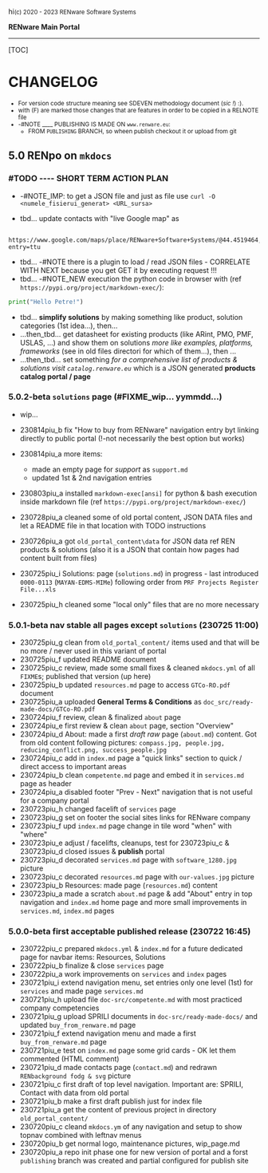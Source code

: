 hi<small>(c) 2020 - 2023 RENware Software Systems</small>

**RENware Main Portal**

***

[TOC]

# CHANGELOG

<small>

* For version code structure meaning see SDEVEN methodology document (*sic !*) :).
* with (F) are marked those changes that are features in order to be copied in a RELNOTE file
* -#NOTE ____ PUBLISHING IS MADE ON `www.renware.eu`:
    * FROM `PUBLISHING` BRANCH, so wheen publish checkout it or upload from git
</small>





## 5.0 RENpo on `mkdocs`


### #TODO ---- SHORT TERM ACTION PLAN

* -#NOTE_IMP: to get a JSON file and just as file use `curl -O <numele_fisierui_generat> <URL_sursa>`

* tbd... update contacts with "live Google map" as
```
  https://www.google.com/maps/place/RENware+Software+Systems/@44.4519464,26.0751612,17z/data=!4m14!1m7!3m6!1s0x40b2013b07bb7829:0x4462bb2d41149c9a!2sRENware+Software+Systems!8m2!3d44.4519426!4d26.0777361!16s%2Fg%2F11lgxx22nz!3m5!1s0x40b2013b07bb7829:0x4462bb2d41149c9a!8m2!3d44.4519426!4d26.0777361!16s%2Fg%2F11lgxx22nz?entry=ttu
```

* tbd... -#NOTE there is a plugin to load / read JSON files - CORRELATE WITH NEXT because you get GET it by executing request !!!
* tbd... -#NOTE_NEW execution the python code in browser with (ref `https://pypi.org/project/markdown-exec/`):
```python exec="on"
print("Hello Petre!")
```


* tbd... **simplify solutions** by making something like product, solution categories (1st idea...), then...
* ...then_tbd... get datasheet for existing products (like ARint, PMO, PMF, USLAS, ...) and show them on solutions *more like examples, platforms, frameworks* (see in old files directori for which of them...), then ...
* ...then_tbd... set something *for a comprehensive list of products & solutions visit `catalog.renware.eu`* which is a JSON generated **products catalog portal / page**







### 5.0.2-beta `solutions` page (#FIXME_wip... yymmdd...)

* wip...

* 230814piu_b fix "How to buy from RENware" navigation entry byt linking directly to public portal (!-not necessarily the best option but works)
* 230814piu_a more items:
    * made an empty page for *support* as `support.md`
    * updated 1st & 2nd navigation entries
* 230803piu_a installed `markdown-exec[ansi]` for python & bash execution inside markdown file (ref `https://pypi.org/project/markdown-exec/`)
* 230728piu_a cleaned some of old portal content, JSON DATA files and let a README file in that location with TODO instructions
* 230726piu_a got `old_portal_content\data` for JSON data ref REN products & solutions (also it is a JSON that contain how pages had content built from files)
* 230725piu_i Solutions: page (`solutions.md`) in progress - last introduced `0000-0113` (`MAYAN-EDMS-MIMe`) following order from `PRF Projects Register File...xls`
* 230725piu_h cleaned some "local only" files that are no more necessary




### 5.0.1-beta nav stable all pages except `solutions` (230725 11:00)

* 230725piu_g clean from `old_portal_content/` items used and that will be no more / never used in this variant of portal
* 230725piu_f updated README document
* 230725piu_c review, made some small fixes & cleaned `mkdocs.yml` of all `FIXME`s; published that version (up here)
* 230725piu_b updated `resources.md` page to access `GTCo-RO.pdf` document
* 230725piu_a uploaded **General Terms & Conditions** as `doc_src/ready-made-docs/GTCo-RO.pdf`
* 230724piu_f review, clean & finalized `about` page
* 230724piu_e first review & clean `about` page, section "Overview"
* 230724piu_d About: made a first *draft raw* page (`about.md`) content. Got from old content following pictures: `compass.jpg, people.jpg, reducing_conflict.png, success_people.jpg`
* 230724piu_c add in `index.md` page a "quick links" section to quick / direct access to important areas
* 230724piu_b clean `competente.md` page and embed it in `services.md` page as header
* 230724piu_a disabled footer "Prev - Next" navigation that is not useful for a company portal
* 230723piu_h changed facelift of `services` page
* 230723piu_g set on footer the social sites links for RENware company
* 230723piu_f upd `index.md` page change in tile word "when" with "where"
* 230723piu_e adjust / facelifts, cleanups, test for 230723piu_c & 230723piu_d closed issues & **publish** portal
* 230723piu_d decorated `services.md` page with `software_1280.jpg` picture
* 230723piu_c decorated `resources.md` page with `our-values.jpg` picture
* 230723piu_b Resources: made page (`resources.md`) content
* 230723piu_a made a scratch `about.md` page & add "About" entry in top navigation and `index.md` home page and more small improvements in `services.md`, `index.md` pages




### 5.0.0-beta first acceptable published release (230722 16:45)

* 230722piu_c prepared `mkdocs.yml` & `index.md` for a future dedicated page for navbar items: Resources, Solutions
* 230722piu_b finalize & close `services` page
* 230722piu_a work improvements on `services` and `index` pages
* 230721piu_i extend navigation menu, set entries only one level (1st) for `services` and made page `services.md`
* 230721piu_h upload file `doc-src/competente.md` with most practiced company competencies
* 230721piu_g upload SPRILI documents in `doc-src/ready-made-docs/` and updated `buy_from_renware.md` page
* 230721piu_f extend navigation menu and made a first `buy_from_renware.md` page
* 230721piu_e test on `index.md` page some grid cards - OK let them commented (HTML comment)
* 230721piu_d made contacts page (`contact.md`) and redrawn `RENbackground fodg & svg` picture
* 230721piu_c first draft of top level navigation. Important are: SPRILI, Contact with data from old portal
* 230721piu_b make a first draft publish just for index file
* 230721piu_a get the content of previous project in directory `old_portal_content/`
* 230720piu_c cleand `mkdocs.ym` of any navigation and setup to show topnav combined with leftnav menus
* 230720piu_b get normal logo, maintenance pictures, wip_page.md
* 230720piu_a repo init phase one for new version of portal and a forst `publishing` branch was created and partial configured for publish site



